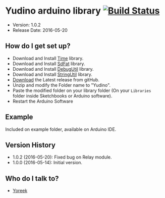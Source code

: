 # Yudino arduino library [![Build Status](https://travis-ci.org/yoreek/Yudino.svg?branch=master)](https://travis-ci.org/yoreek/Yudino)

* Version: 1.0.2
* Release Date: 2016-05-20

## How do I get set up? ##

 * Download and Install [Time](https://github.com/yoreek/Time) library.
 * Download and Install [SdFat](https://github.com/greiman/SdFat) library.
 * Download and Install [DebugUtil](https://github.com/yoreek/Arduino-DebugUtil) library.
 * Download and Install [StringUtil](https://github.com/yoreek/Arduino-StringUtil) library.
 * [Download](https://github.com/yoreek/Yudino/archive/master.zip) the Latest release from gitHub.
 * Unzip and modify the Folder name to "Yudino".
 * Paste the modified folder on your library folder (On your `Libraries` folder inside Sketchbooks or Arduino software).
 * Restart the Arduino Software

## Example ##

Included on example folder, available on Arduino IDE.


## Version History ##

 * 1.0.2 (2016-05-20): Fixed bug on Relay module.
 * 1.0.0 (2016-05-14): Initial version.


## Who do I talk to? ##

 * [Yoreek](https://github.com/yoreek)
